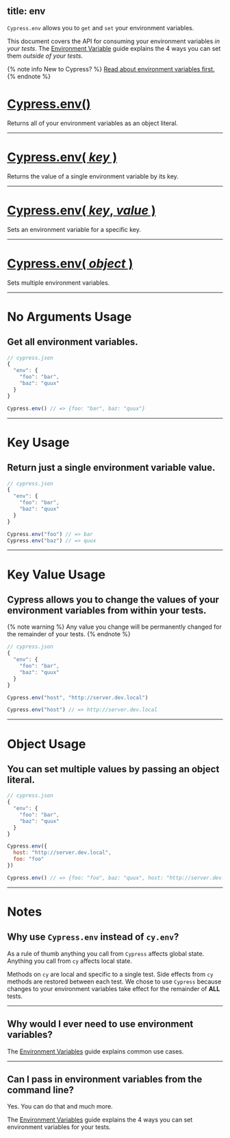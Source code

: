 title: env
---

`Cypress.env` allows you to `get` and `set` your environment variables.

This document covers the API for consuming your environment variables *in your tests*. The [Environment Variable](https://on.cypress.io/guides/environment-variables) guide explains the 4 ways you can set them *outside of your tests*.

{% note info New to Cypress? %}
[Read about environment variables first.](https://on.cypress.io/guides/environment-variables)
{% endnote %}

# [Cypress.env()](#section-no-arguments-usage)

Returns all of your environment variables as an object literal.

***

# [Cypress.env( *key* )](#section-key-usage)

Returns the value of a single environment variable by its key.

***

# [Cypress.env( *key*, *value* )](#section-key-value-usage)

Sets an environment variable for a specific key.

***

# [Cypress.env( *object* )](#section-object-usage)

Sets multiple environment variables.

***

# No Arguments Usage

## Get all environment variables.

```javascript
// cypress.json
{
  "env": {
    "foo": "bar",
    "baz": "quux"
  }
}
```

```javascript
Cypress.env() // => {foo: "bar", baz: "quux"}
```

***

# Key Usage

## Return just a single environment variable value.

```javascript
// cypress.json
{
  "env": {
    "foo": "bar",
    "baz": "quux"
  }
}
```

```javascript
Cypress.env("foo") // => bar
Cypress.env("baz") // => quux
```

***

# Key Value Usage

## Cypress allows you to change the values of your environment variables from within your tests.

{% note warning  %}
Any value you change will be permanently changed for the remainder of your tests.
{% endnote %}

```javascript
// cypress.json
{
  "env": {
    "foo": "bar",
    "baz": "quux"
  }
}
```

```javascript
Cypress.env("host", "http://server.dev.local")

Cypress.env("host") // => http://server.dev.local
```

***

# Object Usage

## You can set multiple values by passing an object literal.

```javascript
// cypress.json
{
  "env": {
    "foo": "bar",
    "baz": "quux"
  }
}
```

```javascript
Cypress.env({
  host: "http://server.dev.local",
  foo: "foo"
})

Cypress.env() // => {foo: "foo", baz: "quux", host: "http://server.dev.local"}
```

***

# Notes

## Why use `Cypress.env` instead of `cy.env`?

As a rule of thumb anything you call from `Cypress` affects global state. Anything you call from `cy` affects local state.

Methods on `cy` are local and specific to a single test. Side effects from `cy` methods are restored between each test. We chose to use `Cypress` because changes to your environment variables take effect for the remainder of **ALL** tests.

***

## Why would I ever need to use environment variables?

The [Environment Variables](https://on.cypress.io/guides/environment-variables) guide explains common use cases.

***

## Can I pass in environment variables from the command line?

Yes. You can do that and much more.

The [Environment Variables](https://on.cypress.io/guides/environment-variables) guide explains the 4 ways you can set environment variables for your tests.
